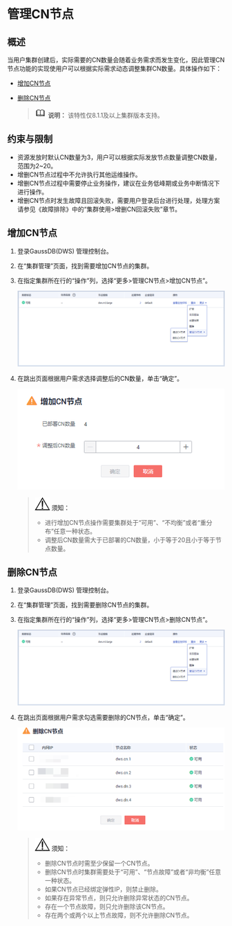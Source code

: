 # 管理CN节点<a name="ZH-CN_TOPIC_0000001146470089"></a>

## 概述<a name="zh-cn_topic_0000001083058054_section1201157202712"></a>

当用户集群创建后，实际需要的CN数量会随着业务需求而发生变化，因此管理CN节点功能的实现使用户可以根据实际需求动态调整集群CN数量。具体操作如下：

-   [增加CN节点](#zh-cn_topic_0000001083058054_section941730165216)
-   [删除CN节点](#zh-cn_topic_0000001083058054_section7292342175210)

    >![](public_sys-resources/icon-note.gif) **说明：** 
    >该特性仅8.1.1及以上集群版本支持。


## 约束与限制<a name="zh-cn_topic_0000001083058054_section881310350358"></a>

-   资源发放时默认CN数量为3，用户可以根据实际发放节点数量调整CN数量，范围为2\~20。
-   增删CN节点过程中不允许执行其他运维操作。
-   增删CN节点过程中需要停止业务操作，建议在业务低峰期或业务中断情况下进行操作。
-   增删CN节点时发生故障且回滚失败，需要用户登录后台进行处理，处理方案请参见《故障排除》中的“集群使用\>增删CN回滚失败”章节。

## 增加CN节点<a name="zh-cn_topic_0000001083058054_section941730165216"></a>

1.  登录GaussDB\(DWS\) 管理控制台。
2.  在“集群管理”页面，找到需要增加CN节点的集群。
3.  在指定集群所在行的“操作”列，选择“更多\>管理CN节点\>增加CN节点”。

    ![](figures/8.png)

4.  在跳出页面根据用户需求选择调整后的CN数量，单击“确定”。

    ![](figures/6.png)

    >![](public_sys-resources/icon-notice.gif) **须知：** 
    >-   进行增加CN节点操作需要集群处于“可用”、“不均衡”或者“重分布”任意一种状态。
    >-   调整后CN数量需大于已部署的CN数量，小于等于20且小于等于节点数量。


## 删除CN节点<a name="zh-cn_topic_0000001083058054_section7292342175210"></a>

1.  登录GaussDB\(DWS\) 管理控制台。
2.  在“集群管理”页面，找到需要删除CN节点的集群。
3.  在指定集群所在行的“操作”列，选择“更多\>管理CN节点\>删除CN节点”。

    ![](figures/8-13.png)

4.  在跳出页面根据用户需求勾选需要删除的CN节点，单击“确定”。

    ![](figures/7-14.png)

    >![](public_sys-resources/icon-notice.gif) **须知：** 
    >-   删除CN节点时需至少保留一个CN节点。
    >-   删除CN节点时集群需要处于“可用”、“节点故障”或者“非均衡”任意一种状态。
    >-   如果CN节点已经绑定弹性IP，则禁止删除。
    >-   如果存在异常节点，则只允许删除异常状态的CN节点。
    >    -   存在一个节点故障，则只允许删除该CN节点。
    >    -   存在两个或两个以上节点故障，则不允许删除CN节点。


